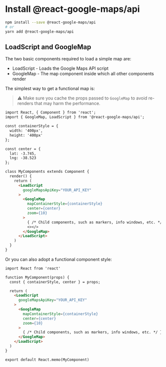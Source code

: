 # Install @react-google-maps/api

```bash
npm install --save @react-google-maps/api
# or
yarn add @react-google-maps/api
```

## LoadScript and GoogleMap

The two basic components required to load a simple map are:

* LoadScript - Loads the Google Maps API script
* GoogleMap - The map component inside which all other components render

The simplest way to get a functional map is:

> ⚠️ Make sure you cache the props passed to `GoogleMap` to avoid re-renders that may harm the performance.

```md
import React, { Component } from 'react';
import { GoogleMap, LoadScript } from '@react-google-maps/api';

const containerStyle = {
  width: '400px',
  height: '400px'
};

const center = {
  lat: -3.745,
  lng: -38.523
};

class MyComponents extends Component {
  render() {
    return (
      <LoadScript
        googleMapsApiKey="YOUR_API_KEY"
      >
        <GoogleMap
          mapContainerStyle={containerStyle}
          center={center}
          zoom={10}
        >
          { /* Child components, such as markers, info windows, etc. */ }
          <></>
        </GoogleMap>
      </LoadScript>
    )
  }
}
```

Or you can also adopt a functional component style:

```md
import React from 'react'

function MyComponent(props) {
  const { containerStyle, center } = props;

  return (
    <LoadScript
      googleMapsApiKey="YOUR_API_KEY"
    >
      <GoogleMap
        mapContainerStyle={containerStyle}
        center={center}
        zoom={10}
      >
        { /* Child components, such as markers, info windows, etc. */ }
      </GoogleMap>
    </LoadScript>
  )
}

export default React.memo(MyComponent)
```
